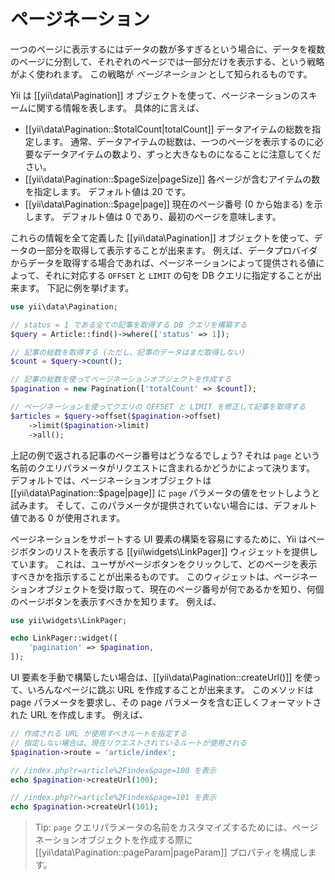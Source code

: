 ページネーション
================

一つのページに表示するにはデータの数が多すぎるという場合に、データを複数のページに分割して、それぞれのページでは一部分だけを表示する、という戦略がよく使われます。
この戦略が *ページネーション* として知られるものです。

Yii は [[yii\data\Pagination]] オブジェクトを使って、ページネーションのスキームに関する情報を表します。
具体的に言えば、

* [[yii\data\Pagination::$totalCount|totalCount]] データアイテムの総数を指定します。
  通常、データアイテムの総数は、一つのページを表示するのに必要なデータアイテムの数より、ずっと大きなものになることに注意してください。
* [[yii\data\Pagination::$pageSize|pageSize]] 各ページが含むアイテムの数を指定します。
  デフォルト値は 20 です。
* [[yii\data\Pagination::$page|page]] 現在のページ番号 (0 から始まる) を示します。
  デフォルト値は 0 であり、最初のページを意味します。

これらの情報を全て定義した [[yii\data\Pagination]] オブジェクトを使って、データの一部分を取得して表示することが出来ます。
例えば、データプロバイダからデータを取得する場合であれば、ページネーションによって提供される値によって、それに対応する `OFFSET` と `LIMIT` の句を DB クエリに指定することが出来ます。
下記に例を挙げます。

```php
use yii\data\Pagination;

// status = 1 である全ての記事を取得する DB クエリを構築する
$query = Article::find()->where(['status' => 1]);

// 記事の総数を取得する (ただし、記事のデータはまだ取得しない)
$count = $query->count();

// 記事の総数を使ってページネーションオブジェクトを作成する
$pagination = new Pagination(['totalCount' => $count]);

// ページネーションを使ってクエリの OFFSET と LIMIT を修正して記事を取得する
$articles = $query->offset($pagination->offset)
    ->limit($pagination->limit)
    ->all();
```

上記の例で返される記事のページ番号はどうなるでしょう?
それは `page` という名前のクエリパラメータがリクエストに含まれるかどうかによって決ります。
デフォルトでは、ページネーションオブジェクトは [[yii\data\Pagination::$page|page]] に `page` パラメータの値をセットしようと試みます。
そして、このパラメータが提供されていない場合には、デフォルト値である 0 が使用されます。

ページネーションをサポートする UI 要素の構築を容易にするために、Yii はページボタンのリストを表示する [[yii\widgets\LinkPager]] ウィジェットを提供しています。
これは、ユーザがページボタンをクリックして、どのページを表示すべきかを指示することが出来るものです。
このウィジェットは、ページネーションオブジェクトを受け取って、現在のページ番号が何であるかを知り、何個のページボタンを表示すべきかを知ります。
例えば、

```php
use yii\widgets\LinkPager;

echo LinkPager::widget([
    'pagination' => $pagination,
]);
```

UI 要素を手動で構築したい場合は、[[yii\data\Pagination::createUrl()]] を使って、いろんなページに跳ぶ URL を作成することが出来ます。
このメソッドは page パラメータを要求し、その page パラメータを含む正しくフォーマットされた URL を作成します。
例えば、

```php
// 作成される URL が使用すべきルートを指定する
// 指定しない場合は、現在リクエストされているルートが使用される
$pagination->route = 'article/index';

// /index.php?r=article%2Findex&page=100 を表示
echo $pagination->createUrl(100);

// /index.php?r=article%2Findex&page=101 を表示
echo $pagination->createUrl(101);
```

> Tip: `page` クエリパラメータの名前をカスタマイズするためには、ページネーションオブジェクトを作成する際に [[yii\data\Pagination::pageParam|pageParam]] プロパティを構成します。
